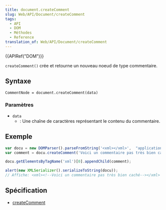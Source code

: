 ```yaml
---
title: document.createComment
slug: Web/API/Document/createComment
tags:
  - API
  - DOM
  - Méthodes
  - Reference
translation_of: Web/API/Document/createComment
---
```

{{APIRef("DOM")}}

`createComment()` crée et retourne un nouveau noeud de type commentaire.

## Syntaxe

    CommentNode = document.createComment(data)

### Paramètres

- `data`
  - : Une chaîne de caractères représentant le contenu du commentaire.

## Exemple

```js
var docu = new DOMParser().parseFromString('<xml></xml>',  "application/xml");
var comment = docu.createComment('Voici un commentaire pas très bien caché');

docu.getElementsByTagName('xml')[0].appendChild(comment);

alert(new XMLSerializer().serializeToString(docu));
// Affiche: <xml><!--Voici un commentaire pas très bien caché--></xml>
```

## Spécification

- [createComment](http://www.w3.org/TR/REC-DOM-Level-1/level-one-core.html#method-createComment)
